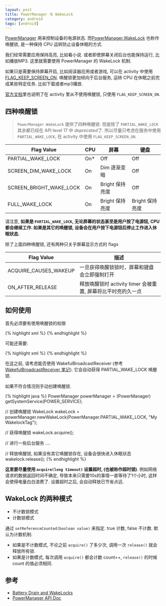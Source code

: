 ```yaml
---
layout: post
title: PowerManager 与 WakeLock
category: android
tags: [android]
---
```


[PowerManager](https://developer.android.com/reference/android/os/PowerManager.html#goToSleep(long)) 用来控制设备的电源状态. 而[PowerManager.WakeLock](https://developer.android.com/reference/android/os/PowerManager.WakeLock.html) 也称作唤醒锁, 是一种保持 CPU 运转防止设备休眠的方式. 

我们经常需要应用保持高亮, 比如看小说. 或者即使屏幕关闭后台也能保持运行, 比如播放MP3. 这里就需要使用 PowerManager 的 WakeLock 机制.

如果只是需要保持屏幕开启, 比如阅读器应用或者游戏, 可以在 activity 中使用 [FLAG_KEEP_SCREEN_ON](https://developer.android.com/reference/android/view/WindowManager.LayoutParams.html#FLAG_KEEP_SCREEN_ON). 唤醒锁更加倾向于后台服务, 运转 CPU 在休眠之前完成某些特定任务. 比如下载或者mp3播放.

[官方文档](https://developer.android.com/training/scheduling/wakelock.html)里也说明了在 activity 里从不使用唤醒锁, 只使用 `FLAG_KEEP_SCREEN_ON`.

## 四种唤醒锁

> `PowerManager.WakeLock` 提供了四种唤醒锁. 但是除了 `PARTIAL_WAKE_LOCK` 其余都已经在 API level 17 中 *deprecated*了. 所以尽量只考虑在服务中使用 `PARTIAL_WAKE_LOCK`, 在 activity 中使用 `FLAG_KEEP_SCREEN_ON`.

| Flag Value | CPU | 屏幕 | 键盘 |
| --------- |----| ------| ---------|
| PARTIAL_WAKE_LOCK | On* | Off | Off |
| SCREEN_DIM_WAKE_LOCK | On | Dim 逐渐变暗 | Off |
| SCREEN_BRIGHT_WAKE_LOCK | On | Bright 保持亮度 | Off |
| FULL_WAKE_LOCK | On | Bright 保持亮度 | Bright 保持亮度 |

请注意, **如果是 `PARTIAL_WAKE_LOCK`, 无论屏幕的状态甚至是用户按了电源钮, CPU 都会继续工作. 如果是其它的唤醒锁, 设备会在用户按下电源钮后停止工作进入休眠状态.**

除了上面四种唤醒锁, 还有两种只关乎屏幕显示方式的 flags

| Flag Value | 描述 | 
| --------- |----| 
| ACQUIRE_CAUSES_WAKEUP | 一旦获得唤醒锁锁时，屏幕和键盘会立即强制打开 | 
| ON_AFTER_RELEASE | 释放唤醒锁时 activity timer 会被重置, 屏幕将比平时亮的久一点 | 

## 如何使用

首先必须要有使用唤醒锁的权限

{% highlight xml %}
<uses-permission android:name="android.permission.WAKE_LOCK" />
{% endhighlight %}

可能还需要: 

{% highlight xml %}
<uses-permission android:name="android.permission.DEVICE_POWER"/>
{% endhighlight %}

在这之前, 请考虑能否使用 WakefulBroadcastReceiver (参考 [WakefulBroadcastReceiver 笔记](http://dongchuan.github.io/android/2016/06/17/Android-WakefulBroadcastReceiver.html)). 它会自动获得 PARTIAL_WAKE_LOCK 唤醒锁. 

如果不符合情况则手动创建唤醒锁.

{% highlight java %}
PowerManager powerManager = (PowerManager) getSystemService(POWER_SERVICE);

// 创建唤醒锁
WakeLock wakeLock = powerManager.newWakeLock(PowerManager.PARTIAL_WAKE_LOCK, "MyWakelockTag");

// 获得唤醒锁
wakeLock.acquire();

// 进行一些后台服务
....

// 释放唤醒锁, 如果没有其它唤醒锁存在, 设备会很快进入休眠状态
wakelock.release();
{% endhighlight %}

**这里要尽量使用 `acquire(long timeout)` 设置超时, (也被称作超时锁)**. 例如网络请求的数据返回时间不确定, 导致本来只需要10s的事情一直等待了1个小时, 这样会使得电量白白浪费了. 设置超时之后, 会自动释放已节省点远.

## WakeLock 的两种模式

* 不计数锁模式
* 计数锁模式

通过 `setReferenceCounted(boolean value)` 来指定. true 计数, false 不计数. 默认为计数机制.

* 如果是不计数模式, 不论之前 `acquire()` 了多少次, 调用一次 `release()` 就会释放所有锁.
* 如果是计数模式, 每次调用 `acquire()` 都会计数 count++, `release()` 的时候 count 的值必须相同.

## 参考

* [Battery Drain and WakeLocks](http://www.jianshu.com/p/33750bc592ea)
* [PowerManager API Doc](https://developer.android.com/reference/android/os/PowerManager.html#goToSleep(long))